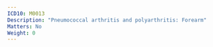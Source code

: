 ```yaml
---
ICD10: M0013
Description: "Pneumococcal arthritis and polyarthritis: Forearm"
Matters: No
Weight: 0
---
```

